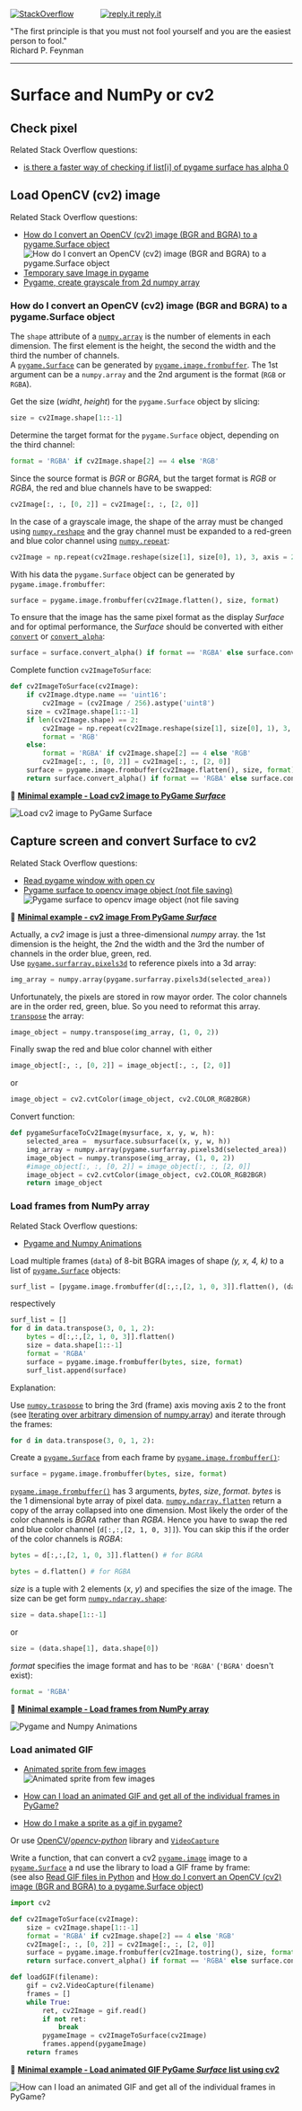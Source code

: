 [![StackOverflow](https://stackexchange.com/users/flair/7322082.png)](https://stackoverflow.com/users/5577765/rabbid76?tab=profile) &nbsp;&nbsp;&nbsp;&nbsp;&nbsp;&nbsp;&nbsp;&nbsp;&nbsp;&nbsp; [![reply.it](../../resource/logo/Repl_it_logo_80.png) reply.it](https://repl.it/repls/folder/PyGame%20Examples)

"The first principle is that you must not fool yourself and you are the easiest person to fool."  
Richard P. Feynman

---

# Surface and NumPy or cv2

## Check pixel

Related Stack Overflow questions:

- [is there a faster way of checking if list[i] of pygame surface has alpha 0](https://stackoverflow.com/questions/68138764/is-there-a-faster-way-of-checking-if-listi-of-pygame-surface-has-alpha-0/68139807#68139807)

## Load OpenCV (cv2) image

Related Stack Overflow questions:

- [How do I convert an OpenCV (cv2) image (BGR and BGRA) to a pygame.Surface object](https://stackoverflow.com/questions/64183409/how-do-i-convert-an-opencv-cv2-image-bgr-and-bgra-to-a-pygame-surface-object/64183410#64183410)  
  ![How do I convert an OpenCV (cv2) image (BGR and BGRA) to a pygame.Surface object](https://i.stack.imgur.com/J5itT.png)
- [Temporary save Image in pygame](https://stackoverflow.com/questions/64410240/temporary-save-image-in-pygame/64410622#64410622)
- [Pygame, create grayscale from 2d numpy array](https://stackoverflow.com/questions/40755989/pygame-create-grayscale-from-2d-numpy-array)

### How do I convert an OpenCV (cv2) image (BGR and BGRA) to a pygame.Surface object

The `shape` attribute of a [`numpy.array`](https://numpy.org/doc/stable/reference/generated/numpy.array.html) is the number of elements in each dimension. The first element is the height, the second the width and the third the number of channels.  
A [`pygame.Surface`](https://www.pygame.org/docs/ref/surface.html) can be generated by [`pygame.image.frombuffer`](https://www.pygame.org/docs/ref/image.html#pygame.image.frombuffer). The 1st argument can be a `numpy.array` and the 2nd argument is the format (`RGB` or `RGBA`).

Get the size (_widht_, _height_) for the `pygame.Surface` object by slicing:

```py
size = cv2Image.shape[1::-1]
```

Determine the target format for the `pygame.Surface` object, depending on the third channel:

```py
format = 'RGBA' if cv2Image.shape[2] == 4 else 'RGB'
```

Since the source format is _BGR_ or _BGRA_, but the target format is _RGB_ or _RGBA_, the red and blue channels have to be swapped:

```py
cv2Image[:, :, [0, 2]] = cv2Image[:, :, [2, 0]]
```

In the case of a grayscale image, the shape of the array must be changed using [`numpy.reshape`](https://numpy.org/doc/stable/reference/generated/numpy.reshape.html) and the gray channel must be expanded to a red-green and blue color channel using [`numpy.repeat`](https://numpy.org/doc/stable/reference/generated/numpy.repeat.html):

```py
cv2Image = np.repeat(cv2Image.reshape(size[1], size[0], 1), 3, axis = 2)
```

With his data the `pygame.Surface` object can be generated by `pygame.image.frombuffer`:

```py
surface = pygame.image.frombuffer(cv2Image.flatten(), size, format)
```

To ensure that the image has the same pixel format as the display _Surface_ and for optimal performance, the _Surface_ should be converted with either [`convert`](https://www.pygame.org/docs/ref/surface.html#pygame.Surface.convert) or [`convert_alpha`](https://www.pygame.org/docs/ref/surface.html#pygame.Surface.convert_alpha):

```py
surface = surface.convert_alpha() if format == 'RGBA' else surface.convert()
```

Complete function `cv2ImageToSurface`:

```py
def cv2ImageToSurface(cv2Image):
    if cv2Image.dtype.name == 'uint16':
        cv2Image = (cv2Image / 256).astype('uint8')
    size = cv2Image.shape[1::-1]
    if len(cv2Image.shape) == 2:
        cv2Image = np.repeat(cv2Image.reshape(size[1], size[0], 1), 3, axis = 2)
        format = 'RGB'
    else:
        format = 'RGBA' if cv2Image.shape[2] == 4 else 'RGB'
        cv2Image[:, :, [0, 2]] = cv2Image[:, :, [2, 0]]
    surface = pygame.image.frombuffer(cv2Image.flatten(), size, format)
    return surface.convert_alpha() if format == 'RGBA' else surface.convert()
```

:scroll: **[Minimal example - Load cv2 image to PyGame _Surface_](../../examples/minimal_examples/pygame_minimal_surface_load_from_cv2.py)**

![Load cv2 image to PyGame _Surface_](https://i.stack.imgur.com/uJ19U.png)

## Capture screen and convert Surface to cv2

Related Stack Overflow questions:

- [Read pygame window with open cv](https://stackoverflow.com/questions/68841168/read-pygame-window-with-open-cv/68842883#68842883)
- [Pygame surface to opencv image object (not file saving)](https://stackoverflow.com/questions/72756330/pygame-surface-to-opencv-image-object-not-file-saving/72756521#72756521)  
  ![Pygame surface to opencv image object (not file saving](https://i.stack.imgur.com/NItjk.png)

:scroll: **[Minimal example - cv2 image From PyGame _Surface_](../../examples/minimal_examples/pygame_minimal_surface_to_cv2.py)**


Actually, a _cv2_ image is just a three-dimensional _numpy_ array. the 1st dimension is the height, the 2nd the width and the 3rd the number of channels in the order blue, green, red.  
Use [`pygame.surfarray.pixels3d`](https://www.pygame.org/docs/ref/surfarray.html#pygame.surfarray.pixels3d) to reference pixels into a 3d array:

```py
img_array = numpy.array(pygame.surfarray.pixels3d(selected_area))
```

Unfortunately, the pixels are stored in row mayor order. The color channels are in the order red, green, blue. So you need to reformat this array. [`transpose`](https://numpy.org/doc/stable/reference/generated/numpy.transpose.html) the array:

```py
image_object = numpy.transpose(img_array, (1, 0, 2))
```

Finally swap the red and blue color channel with either

```py
image_object[:, :, [0, 2]] = image_object[:, :, [2, 0]]
```

or

```py
image_object = cv2.cvtColor(image_object, cv2.COLOR_RGB2BGR)
```

Convert function:

```py
def pygameSurfaceToCv2Image(mysurface, x, y, w, h):
    selected_area =  mysurface.subsurface((x, y, w, h))
    img_array = numpy.array(pygame.surfarray.pixels3d(selected_area))
    image_object = numpy.transpose(img_array, (1, 0, 2))
    #image_object[:, :, [0, 2]] = image_object[:, :, [2, 0]]
    image_object = cv2.cvtColor(image_object, cv2.COLOR_RGB2BGR)
    return image_object
```


### Load frames from NumPy array

Related Stack Overflow questions:

- [Pygame and Numpy Animations](https://stackoverflow.com/questions/54415196/pygame-and-numpy-animations/54948473#54948473)

Load multiple frames (`data`) of 8-bit BGRA images of shape _(y, x, 4, k)_ to a list of [`pygame.Surface`](https://www.pygame.org/docs/ref/surface.html) objects:

```py
surf_list = [pygame.image.frombuffer(d[:,:,[2, 1, 0, 3]].flatten(), (data.shape[1::-1]), 'RGBA') for d in data.transpose(3, 0, 1, 2)]
```

respectively

```py
surf_list = []
for d in data.transpose(3, 0, 1, 2):
    bytes = d[:,:,[2, 1, 0, 3]].flatten()
    size = data.shape[1::-1]
    format = 'RGBA'
    surface = pygame.image.frombuffer(bytes, size, format)
    surf_list.append(surface)
```

Explanation:

Use [`numpy.traspose`](https://numpy.org/doc/stable/reference/generated/numpy.transpose.html) to bring the 3rd (frame) axis moving axis 2 to the front (see [Iterating over arbitrary dimension of numpy.array](https://stackoverflow.com/questions/1589706/iterating-over-arbitrary-dimension-of-numpy-array)) and iterate through the frames:

```py
for d in data.transpose(3, 0, 1, 2):
```

Create a [`pygame.Surface`](https://www.pygame.org/docs/ref/surface.html) from each frame by [`pygame.image.frombuffer()`](https://www.pygame.org/docs/ref/image.html#pygame.image.frombuffer):

```py
surface = pygame.image.frombuffer(bytes, size, format)
```

[`pygame.image.frombuffer()`](https://www.pygame.org/docs/ref/image.html#pygame.image.frombuffer) has 3 arguments, _bytes_, _size_, _format_. _bytes_ is the 1 dimensional byte array of pixel data. [`numpy.ndarray.flatten`](https://numpy.org/doc/stable/reference/generated/numpy.ndarray.flatten.html) return a copy of the array collapsed into one dimension. Most likely the order of the color channels is _BGRA_ rather than _RGBA_. Hence you have to swap the red and blue color channel (`d[:,:,[2, 1, 0, 3]]`). You can skip this if the order of the color channels is _RGBA_:

```py
bytes = d[:,:,[2, 1, 0, 3]].flatten() # for BGRA
```

```py
bytes = d.flatten() # for RGBA
```

_size_ is a tuple with 2 elements (_x_, _y_) and specifies the size of the image. The size can be get form [`numpy.ndarray.shape`](https://numpy.org/doc/stable/reference/generated/numpy.ndarray.shape.html):

```py
size = data.shape[1::-1]
```

or

```py
size = (data.shape[1], data.shape[0])
```

_format_ specifies the image format and has to be `'RGBA'` (`'BGRA'` doesn't exist):

```py
format = 'RGBA'
```

:scroll: **[Minimal example - Load frames from NumPy array](../../examples/minimal_examples/pygame_minimal_surface_load_frames_numpy.py)**

![Pygame and Numpy Animations](https://i.stack.imgur.com/PKT8H.gif)

### Load animated GIF

- [Animated sprite from few images](https://stackoverflow.com/questions/14044147/animated-sprite-from-few-images/64668964#64668964)  
  ![Animated sprite from few images](https://i.stack.imgur.com/SzKwL.gif)

- [How can I load an animated GIF and get all of the individual frames in PyGame?](https://stackoverflow.com/questions/29571399/how-can-i-load-an-animated-gif-and-get-all-of-the-individual-frames-in-pygame)
- [How do I make a sprite as a gif in pygame?](https://stackoverflow.com/questions/64179680/how-do-i-make-a-sprite-as-a-gif-in-pygame/64182074#64182074)

Or use [OpenCV](https://opencv.org/)/[_opencv-python_](https://pypi.org/project/opencv-python/) library and [`VideoCapture`](https://docs.opencv.org/master/d8/dfe/classcv_1_1VideoCapture.html)

Write a function, that can convert a cv2 [`pygame.image`](https://www.pygame.org/docs/ref/image.html) image to a [`pygame.Surface`](https://www.pygame.org/docs/ref/surface.html) a nd use the library to load a GIF frame by frame:  
(see also [Read GIF files in Python](https://www.facebook.com/MLandDS/posts/read-gif-files-in-pythonimport-cv2from-pil-import-imagegif-cv2videocapturemy_fil/2397352997206918/) and [How do I convert an OpenCV (cv2) image (BGR and BGRA) to a pygame.Surface object](https://stackoverflow.com/questions/64183409/how-do-i-convert-an-opencv-cv2-image-bgr-and-bgra-to-a-pygame-surface-object/64183410#64183410))  

```py
import cv2
```

```py
def cv2ImageToSurface(cv2Image):
    size = cv2Image.shape[1::-1]
    format = 'RGBA' if cv2Image.shape[2] == 4 else 'RGB'
    cv2Image[:, :, [0, 2]] = cv2Image[:, :, [2, 0]]
    surface = pygame.image.frombuffer(cv2Image.tostring(), size, format)
    return surface.convert_alpha() if format == 'RGBA' else surface.convert()

def loadGIF(filename):
    gif = cv2.VideoCapture(filename)
    frames = []
    while True:
        ret, cv2Image = gif.read()
        if not ret:
            break
        pygameImage = cv2ImageToSurface(cv2Image)
        frames.append(pygameImage)
    return frames
```

:scroll: **[Minimal example - Load animated GIF PyGame _Surface_ list using cv2](../../examples/minimal_examples/pygame_minimal_surface_load_frames_gif_cv2.py)**

![How can I load an animated GIF and get all of the individual frames in PyGame?](https://i.stack.imgur.com/geYjP.gif)